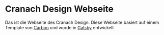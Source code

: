 # Cranach Design Webseite

Das ist die Webseite des Cranach Design. Diese Webseite basiert auf einem Template von [Carbon](https://github.com/carbon-design-system/gatsby-theme-carbon) und wurde in [Gatsby](https://www.gatsbyjs.com) entwickelt
